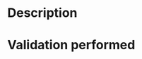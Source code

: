 <!--
Set the PR title to a meaningful commit message that:
- follows the Conventional Commits specification (https://www.conventionalcommits.org).
- is in imperative form.
Example:
fix: Don't add implicit wildcards ('*') at the beginning and the end of a query (fixes #390).
-->
# Description
<!-- Describe what this request will change/fix and provide any details necessary for reviewers. -->


# Validation performed
<!-- Describe what tests and validation you performed on the change. -->
